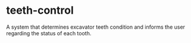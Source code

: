 # teeth-control
A system that determines excavator teeth condition and informs the user regarding the status of each tooth.
